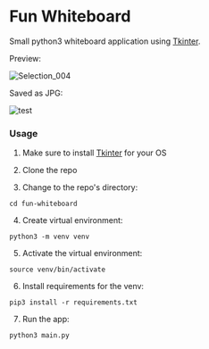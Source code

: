 # Fun Whiteboard

Small python3 whiteboard application using [Tkinter](https://docs.python.org/3/library/tkinter.html).

Preview:

![Selection_004](https://github.com/txrvictor/fun-whiteboard/assets/75559055/a5cc3a71-6f24-434e-9068-f8ab2e7cd45f)

Saved as JPG:

![test](https://github.com/txrvictor/fun-whiteboard/assets/75559055/48702b04-467a-49c4-a89e-cd7d22b8c089)


### Usage

1) Make sure to install [Tkinter](https://docs.python.org/3/library/tkinter.html) for your OS

2) Clone the repo

3) Change to the repo's directory:
```
cd fun-whiteboard
```

4) Create virtual environment:
```
python3 -m venv venv
```

5) Activate the virtual environment:
```
source venv/bin/activate
```

6) Install requirements for the venv:
```
pip3 install -r requirements.txt
```

7) Run the app:
```
python3 main.py
```
